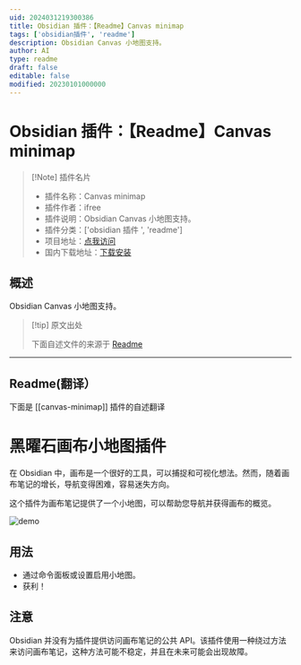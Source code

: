 ```yaml
---
uid: 2024031219300386
title: Obsidian 插件：【Readme】Canvas minimap
tags: ['obsidian插件', 'readme']
description: Obsidian Canvas 小地图支持。
author: AI
type: readme
draft: false
editable: false
modified: 20230101000000
---
```


# Obsidian 插件：【Readme】Canvas minimap

> [!Note] 插件名片
> - 插件名称：Canvas minimap
> - 插件作者：ifree
> - 插件说明：Obsidian Canvas 小地图支持。
> - 插件分类：['obsidian 插件 ', 'readme']
> - 项目地址：[点我访问](https://github.com/ifree/Obsidian-canvas-minimap)
> - 国内下载地址：[下载安装](https://pkmer.cn/products/plugin/pluginMarket/?canvas-minimap)

## 概述

Obsidian Canvas 小地图支持。

> [!tip] 原文出处
>
>下面自述文件的来源于 [Readme](https://ghproxy.net/https://raw.githubusercontent.com/ifree/Obsidian-canvas-minimap/master/README.md)

---

## Readme(翻译）

下面是 [[canvas-minimap]] 插件的自述翻译

# 黑曜石画布小地图插件

在 Obsidian 中，画布是一个很好的工具，可以捕捉和可视化想法。然而，随着画布笔记的增长，导航变得困难，容易迷失方向。

这个插件为画布笔记提供了一个小地图，可以帮助您导航并获得画布的概览。

<img src="./assets/obsidian_minimap.gif" alt="demo">

## 用法

- 通过命令面板或设置启用小地图。
- 获利！

## 注意

Obsidian 并没有为插件提供访问画布笔记的公共 API。该插件使用一种绕过方法来访问画布笔记，这种方法可能不稳定，并且在未来可能会出现故障。
